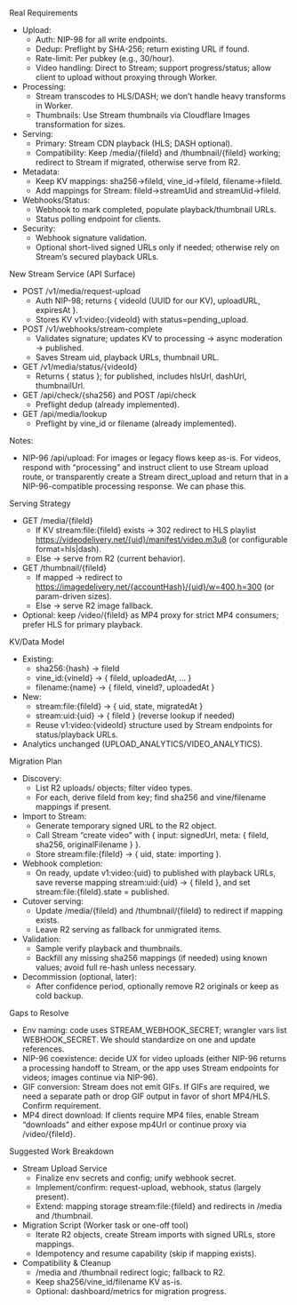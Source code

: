 
Real Requirements

- Upload:
    - Auth: NIP-98 for all write endpoints.
    - Dedup: Preflight by SHA-256; return existing URL if found.
    - Rate-limit: Per pubkey (e.g., 30/hour).
    - Video handling: Direct to Stream; support progress/status; allow client to upload without proxying through Worker.
- Processing:
    - Stream transcodes to HLS/DASH; we don’t handle heavy transforms in Worker.
    - Thumbnails: Use Stream thumbnails via Cloudflare Images transformation for sizes.
- Serving:
    - Primary: Stream CDN playback (HLS; DASH optional).
    - Compatibility: Keep /media/{fileId} and /thumbnail/{fileId} working; redirect to Stream if migrated, otherwise serve from R2.
- Metadata:
    - Keep KV mappings: sha256→fileId, vine_id→fileId, filename→fileId.
    - Add mappings for Stream: fileId→streamUid and streamUid→fileId.
- Webhooks/Status:
    - Webhook to mark completed, populate playback/thumbnail URLs.
    - Status polling endpoint for clients.
- Security:
    - Webhook signature validation.
    - Optional short-lived signed URLs only if needed; otherwise rely on Stream’s secured playback URLs.

New Stream Service (API Surface)

- POST /v1/media/request-upload
    - Auth NIP-98; returns { videoId (UUID for our KV), uploadURL, expiresAt }.
    - Stores KV v1:video:{videoId} with status=pending_upload.
- POST /v1/webhooks/stream-complete
    - Validates signature; updates KV to processing → async moderation → published.
    - Saves Stream uid, playback URLs, thumbnail URL.
- GET /v1/media/status/{videoId}
    - Returns { status }; for published, includes hlsUrl, dashUrl, thumbnailUrl.
- GET /api/check/{sha256} and POST /api/check
    - Preflight dedup (already implemented).
- GET /api/media/lookup
    - Preflight by vine_id or filename (already implemented).

Notes:

- NIP-96 /api/upload: For images or legacy flows keep as-is. For videos, respond with “processing” and instruct client to use Stream upload route, or transparently create a Stream direct_upload and return that in a
NIP-96-compatible processing response. We can phase this.

Serving Strategy

- GET /media/{fileId}
    - If KV stream:file:{fileId} exists → 302 redirect to HLS playlist https://videodelivery.net/{uid}/manifest/video.m3u8 (or configurable format=hls|dash).
    - Else → serve from R2 (current behavior).
- GET /thumbnail/{fileId}
    - If mapped → redirect to https://imagedelivery.net/{accountHash}/{uid}/w=400,h=300 (or param-driven sizes).
    - Else → serve R2 image fallback.
- Optional: keep /video/{fileId} as MP4 proxy for strict MP4 consumers; prefer HLS for primary playback.

KV/Data Model

- Existing:
    - sha256:{hash} -> fileId
    - vine_id:{vineId} -> { fileId, uploadedAt, ... }
    - filename:{name} -> { fileId, vineId?, uploadedAt }
- New:
    - stream:file:{fileId} -> { uid, state, migratedAt }
    - stream:uid:{uid} -> { fileId } (reverse lookup if needed)
    - Reuse v1:video:{videoId} structure used by Stream endpoints for status/playback URLs.
- Analytics unchanged (UPLOAD_ANALYTICS/VIDEO_ANALYTICS).

Migration Plan

- Discovery:
    - List R2 uploads/ objects; filter video types.
    - For each, derive fileId from key; find sha256 and vine/filename mappings if present.
- Import to Stream:
    - Generate temporary signed URL to the R2 object.
    - Call Stream “create video” with { input: signedUrl, meta: { fileId, sha256, originalFilename } }.
    - Store stream:file:{fileId} -> { uid, state: importing }.
- Webhook completion:
    - On ready, update v1:video:{uid} to published with playback URLs, save reverse mapping stream:uid:{uid} -> { fileId }, and set stream:file:{fileId}.state = published.
- Cutover serving:
    - Update /media/{fileId} and /thumbnail/{fileId} to redirect if mapping exists.
    - Leave R2 serving as fallback for unmigrated items.
- Validation:
    - Sample verify playback and thumbnails.
    - Backfill any missing sha256 mappings (if needed) using known values; avoid full re-hash unless necessary.
- Decommission (optional, later):
    - After confidence period, optionally remove R2 originals or keep as cold backup.

Gaps to Resolve

- Env naming: code uses STREAM_WEBHOOK_SECRET; wrangler vars list WEBHOOK_SECRET. We should standardize on one and update references.
- NIP-96 coexistence: decide UX for video uploads (either NIP-96 returns a processing handoff to Stream, or the app uses Stream endpoints for videos; images continue via NIP-96).
- GIF conversion: Stream does not emit GIFs. If GIFs are required, we need a separate path or drop GIF output in favor of short MP4/HLS. Confirm requirement.
- MP4 direct download: If clients require MP4 files, enable Stream “downloads” and either expose mp4Url or continue proxy via /video/{fileId}.

Suggested Work Breakdown

- Stream Upload Service
    - Finalize env secrets and config; unify webhook secret.
    - Implement/confirm: request-upload, webhook, status (largely present).
    - Extend: mapping storage stream:file:{fileId} and redirects in /media and /thumbnail.
- Migration Script (Worker task or one-off tool)
    - Iterate R2 objects, create Stream imports with signed URLs, store mappings.
    - Idempotency and resume capability (skip if mapping exists).
- Compatibility & Cleanup
    - /media and /thumbnail redirect logic; fallback to R2.
    - Keep sha256/vine_id/filename KV as-is.
    - Optional: dashboard/metrics for migration progress.
